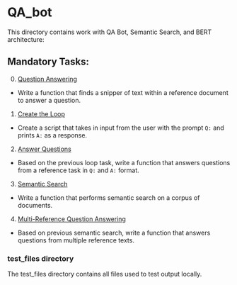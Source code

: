 # QA_bot
This directory contains work with QA Bot, Semantic Search, and BERT architecture:

## Mandatory Tasks:
0. [Question Answering](/supervised_learning/0x13-qa_bot/0-qa.py)
* Write a function that finds a snipper of text within a reference document to answer a question.
1. [Create the Loop](/supervised_learning/0x13-qa_bot/1-loop.py)
* Create a script that takes in input from the user with the prompt `Q:` and prints `A:` as a response.
2. [Answer Questions](/supervised_learning/0x13-qa_bot/2-qa.py)
* Based on the previous loop task, write a function that answers questions from a reference task in `Q:` and `A:` format.
3. [Semantic Search](/supervised_learning/0x13-qa_bot/3-semantic_search.py)
* Write a function that performs semantic search on a corpus of documents.
4. [Multi-Reference Question Answering](/supervised_learning/0x13-qa_bot/4-qa.py)
* Based on previous semantic search, write a function that answers questions from multiple reference texts.

### test_files directory
The test_files directory contains all files used to test output locally.
